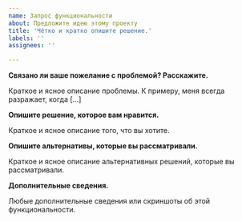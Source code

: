 ```yaml
---
name: Запрос функциональности
about: Предложите идею этому проекту
title: 'Чётко и кратко опишите решение.'
labels: ''
assignees: ''

---
```


**Связано ли ваше пожелание с проблемой? Расскажите.**

Краткое и ясное описание проблемы. К примеру, меня всегда разражает, когда [...]

**Опишите решение, которое вам нравится.**

Краткое и ясное описание того, что вы хотите.

**Опишите альтернативы, которые вы рассматривали.**

Краткое и ясное описание альтернативных решений, которые вы рассматривали.

**Дополнительные сведения.**

Любые дополнительные сведения или скриншоты об этой функциональности.
